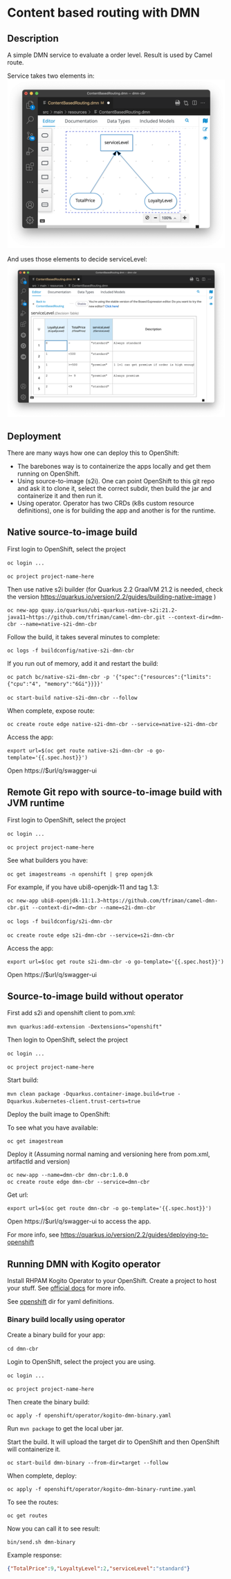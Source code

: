 # Content based routing with DMN

## Description

A simple DMN service to evaluate a order level. Result is used by Camel route.

Service takes two elements in:
![DMN Overview](./images/dmn-overview.png "DMN Overview")

And uses those elements to decide serviceLevel:
![DMN Decision Table](./images/dmn-decision-table.png "DMN Decision Table")

## Deployment
There are many ways how one can deploy this to OpenShift:

* The barebones way is to containerize the apps locally and get them running on OpenShift.
* Using source-to-image (s2i). One can point OpenShift to this git repo and ask it to clone it, select the correct subdir, then build the jar and containerize it and then run it.
* Using operator. Operator has two CRDs (k8s custom resource definitions), one is for building the app and another is for the runtime.

## Native source-to-image build

First login to OpenShift, select the project

```oc login ...```

```oc project project-name-here```

Then use native s2i builder (for Quarkus 2.2 GraalVM 21.2 is needed, check the version https://quarkus.io/version/2.2/guides/building-native-image )

```
oc new-app quay.io/quarkus/ubi-quarkus-native-s2i:21.2-java11~https://github.com/tfriman/camel-dmn-cbr.git --context-dir=dmn-cbr --name=native-s2i-dmn-cbr
```

Follow the build, it takes several minutes to complete:
```
oc logs -f buildconfig/native-s2i-dmn-cbr
```

If you run out of memory, add it and restart the build:

```
oc patch bc/native-s2i-dmn-cbr -p '{"spec":{"resources":{"limits":{"cpu":"4", "memory":"6Gi"}}}}'

oc start-build native-s2i-dmn-cbr --follow
```

When complete, expose route:
```
oc create route edge native-s2i-dmn-cbr --service=native-s2i-dmn-cbr
```

Access the app:

```
export url=$(oc get route native-s2i-dmn-cbr -o go-template='{{.spec.host}}')
```

Open https://$url/q/swagger-ui


## Remote Git repo with source-to-image build with JVM runtime

First login to OpenShift, select the project

```oc login ...```

```oc project project-name-here```

See what builders you have:

```oc get imagestreams -n openshift | grep openjdk```

For example, if you have ubi8-openjdk-11 and tag 1.3:

```
oc new-app ubi8-openjdk-11:1.3~https://github.com/tfriman/camel-dmn-cbr.git --context-dir=dmn-cbr --name=s2i-dmn-cbr

oc logs -f buildconfig/s2i-dmn-cbr

oc create route edge s2i-dmn-cbr --service=s2i-dmn-cbr
```

Access the app:

```
export url=$(oc get route s2i-dmn-cbr -o go-template='{{.spec.host}}')
```

Open https://$url/q/swagger-ui

## Source-to-image build without operator

First add s2i and openshift client to pom.xml:

```mvn quarkus:add-extension -Dextensions="openshift"```

Then login to OpenShift, select the project

```oc login ...```

```oc project project-name-here```

Start build:

```mvn clean package -Dquarkus.container-image.build=true -Dquarkus.kubernetes-client.trust-certs=true```

Deploy the built image to OpenShift:

To see what you have available:

```
oc get imagestream
```

Deploy it (Assuming normal naming and versioning here from pom.xml, artifactId and version)

```
oc new-app --name=dmn-cbr dmn-cbr:1.0.0
oc create route edge dmn-cbr --service=dmn-cbr
```

Get url:

```
export url=$(oc get route dmn-cbr -o go-template='{{.spec.host}}')
```

Open https://$url/q/swagger-ui to access the app.

For more info, see https://quarkus.io/version/2.2/guides/deploying-to-openshift

## Running DMN with Kogito operator

Install RHPAM Kogito Operator to your OpenShift. Create a project to host your stuff. See [official docs](https://access.redhat.com/documentation/en-us/red_hat_decision_manager/7.12/html/getting_started_with_red_hat_build_of_kogito_in_red_hat_decision_manager/con-kogito-operator-deployment-options_deploying-kogito-microservices-on-openshift) for more info.

See [openshift](./openshift) dir for yaml definitions.


### Binary build locally using operator

Create a binary build for your app:

```cd dmn-cbr```

Login to OpenShift, select the project you are using.

```oc login ...```

```oc project project-name-here```

Then create the binary build:

```
oc apply -f openshift/operator/kogito-dmn-binary.yaml
```

Run ```mvn package``` to get the local uber jar.

Start the build. It will upload the target dir to OpenShift and then OpenShift will containerize it.

```
oc start-build dmn-binary --from-dir=target --follow
```

When complete, deploy:
```
oc apply -f openshift/operator/kogito-dmn-binary-runtime.yaml
```

To see the routes:
```
oc get routes
```

Now you can call it to see result:
```
bin/send.sh dmn-binary
```

Example response:
```json
{"TotalPrice":9,"LoyaltyLevel":2,"serviceLevel":"standard"}
```
